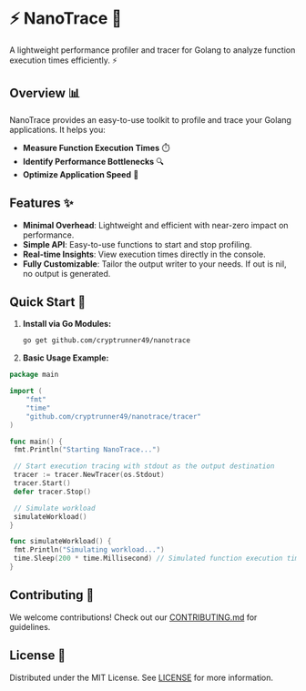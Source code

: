 # ⚡ NanoTrace 🚀

A lightweight performance profiler and tracer for Golang to analyze function execution times efficiently. ⚡

## Overview 📊

NanoTrace provides an easy-to-use toolkit to profile and trace your Golang applications. It helps you:

- **Measure Function Execution Times** ⏱️
- **Identify Performance Bottlenecks** 🔍
- **Optimize Application Speed** 🚀

## Features ✨

- **Minimal Overhead**: Lightweight and efficient with near-zero impact on performance.
- **Simple API**: Easy-to-use functions to start and stop profiling.
- **Real-time Insights**: View execution times directly in the console.
- **Fully Customizable**: Tailor the output writer to your needs. If out is nil, no output is generated.

## Quick Start 🚀

1. **Install via Go Modules:**

   ```bash
   go get github.com/cryptrunner49/nanotrace
   ```  

2. **Basic Usage Example:**

```go
package main

import (
    "fmt"
    "time"
    "github.com/cryptrunner49/nanotrace/tracer"
)

func main() {
 fmt.Println("Starting NanoTrace...")

 // Start execution tracing with stdout as the output destination
 tracer := tracer.NewTracer(os.Stdout)
 tracer.Start()
 defer tracer.Stop()

 // Simulate workload
 simulateWorkload()
}

func simulateWorkload() {
 fmt.Println("Simulating workload...")
 time.Sleep(200 * time.Millisecond) // Simulated function execution time
}
```

## Contributing 🤝

We welcome contributions! Check out our [CONTRIBUTING.md](./CONTRIBUTING.md) for guidelines.

## License 📜

Distributed under the MIT License. See [LICENSE](./LICENSE) for more information.
